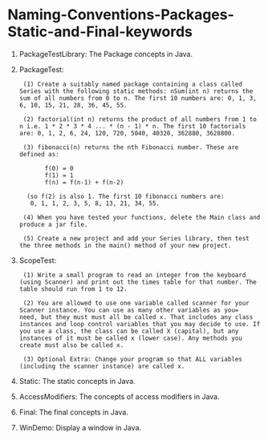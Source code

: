 # Naming-Conventions-Packages-Static-and-Final-keywords

1. PackageTestLibrary: The Package concepts in Java.

2. PackageTest:  

        (1) Create a suitably named package containing a class called Series with the following static methods: nSum(int n) returns the sum of all numbers from 0 to n. The first 10 numbers are: 0, 1, 3, 6, 10, 15, 21, 28, 36, 45, 55.

        (2) factorial(int n) returns the product of all numbers from 1 to n i.e. 1 * 2 * 3 * 4 ... * (n - 1) * n. The first 10 factorials are: 0, 1, 2, 6, 24, 120, 720, 5040, 40320, 362880, 3628800.

        (3) fibonacci(n) returns the nth Fibonacci number. These are defined as:
              
              f(0) = 0
              f(1) = 1
              f(n) = f(n-1) + f(n-2)
         
         (so f(2) is also 1. The first 10 fibonacci numbers are:
          0, 1, 1, 2, 3, 5, 8, 13, 21, 34, 55.

        (4) When you have tested your functions, delete the Main class and produce a jar file.

        (5) Create a new project and add your Series library, then test the three methods in the main() method of your new project.
        
3. ScopeTest:

        (1) Write a small program to read an integer from the keyboard (using Scanner) and print out the times table for that number. The table should run from 1 to 12.

        (2) You are allowed to use one variable called scanner for your Scanner instance. You can use as many other variables as you=  need, but they must must all be called x. That includes any class instances and loop control variables that you may decide to use. If you use a class, the class can be called X (capital), but any instances of it must be called x (lower case). Any methods you create must also be called x.

        (3) Optional Extra: Change your program so that ALL variables (including the scanner instance) are called x.
       
4. Static: The static concepts in Java.

5. AccessModifiers: The concepts of access modifiers in Java.

6. Final: The final concepts in Java.

7. WinDemo: Display a window in Java.

